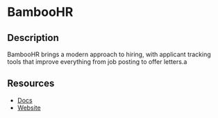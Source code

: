 # BambooHR

## Description
BambooHR brings a modern approach to hiring, with applicant tracking tools that improve everything from job posting to offer letters.a

## Resources
* [Docs](https://documentation.bamboohr.com/docs)
* [Website](bamboohr.com)